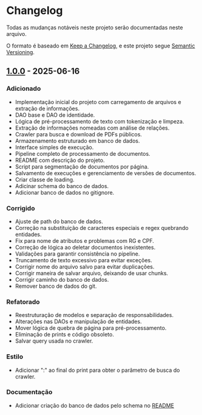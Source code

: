 # Changelog

Todas as mudanças notáveis neste projeto serão documentadas neste arquivo.

O formato é baseado em [Keep a Changelog](https://keepachangelog.com/pt-BR/1.0.0/),
e este projeto segue [Semantic Versioning](https://semver.org/lang/pt-BR/).

## [1.0.0] - 2025-06-16

### Adicionado
- Implementação inicial do projeto com carregamento de arquivos e extração de informações.
- DAO base e DAO de identidade.
- Lógica de pré-processamento de texto com tokenização e limpeza.
- Extração de informações nomeadas com análise de relações.
- Crawler para busca e download de PDFs públicos.
- Armazenamento estruturado em banco de dados.
- Interface simples de execução.
- Pipeline completo de processamento de documentos.
- README com descrição do projeto.
- Script para segmentação de documentos por página.
- Salvamento de execuções e gerenciamento de versões de documentos.
- Criar classe de loading.
- Adicinar schema do banco de dados.
- Adicionar banco de dados no gitignore.

### Corrigido
- Ajuste de path do banco de dados.
- Correção na substituição de caracteres especiais e regex quebrando entidades.
- Fix para nome de atributos e problemas com RG e CPF.
- Correção de lógica ao deletar documentos inexistentes.
- Validações para garantir consistência no pipeline.
- Truncamento de texto excessivo para evitar exceções.
- Corrigir nome do arquivo salvo para evitar duplicações.
- Corrigir maneira de salvar arquivo, deixando de usar chunks.
- Corrigir caminho do banco de dados.
- Remover banco de dados do git.

### Refatorado
- Reestruturação de modelos e separação de responsabilidades.
- Alterações nas DAOs e manipulação de entidades.
- Mover lógica de quebra de página para pré-processamento.
- Eliminação de prints e código obsoleto.
- Salvar query usada no crawler.

### Estilo
- Adicionar ":" ao final do print para obter o parâmetro de busca do crawler.

### Documentação
- Adicionar criação do banco de dados pelo schema no [README](./README.md#criação-do-banco-de-dados)

[1.0.0]: https://github.com/JoaoGH/perfilador/releases/tag/v1.0.0

